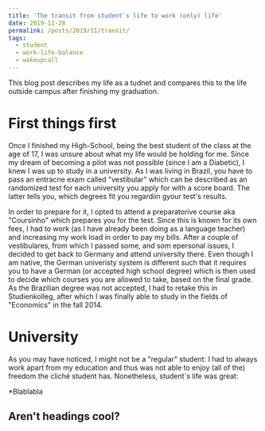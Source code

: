 ```yaml
---
title: 'The transit from student`s life to work (only) life'
date: 2019-11-28
permalink: /posts/2019/11/transit/
tags:
  - student
  - work-life-balance
  - wakeupcall
---
```


This blog post describes my life as a tudnet and compares this to the life outside campus after finishing my graduation.

First things first
======
Once I finished my High-School, being the best student of the class at the age of 17, I was unsure about what my life would be holding for me. Since my dream of becoming a pilot was not possible (since I am a Diabetic), I knew I was up to study in a university. As I was living in Brazil, you have to pass an entracne exam called "vestibular" which can be described as an randomized test for each university you apply for with a score board. The latter tells you, which degrees fit you regardiin gyour test's results. 

In order to prepare for it, I opted to attend a preparatorive course aka "Coursinho" which prepares you for the test. Since this is known for its own fees, I had to work (as I have already been doing as a language teacher) and increasing my work load in order to pay my bills. After a couple of vestibulares, from which I passed some, and som epersonal issues, I decided to get back to Germany and attend university there. Even though I am native, the German univeristy system is different such that it requires you to have a German (or accepted high school degree) which is then used to decide which courses you are allowed to take, based on the final grade. As the Brazilian degree was not accepted, I had to retake this in Studienkolleg, after which I was finally able to study in the fields of "Economics" in the fall 2014.

University
======
As you may have noticed, I might not be a "regular" student: I had to always work apart from my education and thus was not able to enjoy (all of the) freedom the cliché student has. Nonetheless, student`s life was great:

*Blablabla

Aren't headings cool?
------
